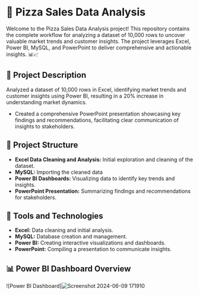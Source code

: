 # 🏬 Pizza Sales Data Analysis

Welcome to the Pizza Sales Data Analysis project! This repository contains the complete workflow for analyzing a dataset of 10,000 rows to uncover valuable market trends and customer insights. The project leverages Excel, Power BI, MySQL, and PowerPoint to deliver comprehensive and actionable insights. 📊📈

## 📑 Project Description
Analyzed a dataset of 10,000 rows in Excel, identifying market trends and customer insights using Power BI, resulting in a 20% increase in understanding market dynamics.
- Created a comprehensive PowerPoint presentation showcasing key findings and recommendations, facilitating clear communication of insights to stakeholders.

## 📁 Project Structure
- **Excel Data Cleaning and Analysis:** Initial exploration and cleaning of the dataset.
- **MySQL:** Importing the cleaned data 
- **Power BI Dashboards:** Visualizing data to identify key trends and insights.
- **PowerPoint Presentation:** Summarizing findings and recommendations for stakeholders.

## 🔧 Tools and Technologies
- **Excel:** Data cleaning and initial analysis.
- **MySQL:** Database creation and management.
- **Power BI:** Creating interactive visualizations and dashboards.
- **PowerPoint:** Compiling a presentation to communicate insights.

## 📊 Power BI Dashboard Overview

![Power BI Dashboard]![Screenshot 2024-06-09 171910]()
